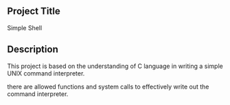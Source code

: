 ## Project Title

Simple Shell

## Description

This project is based on the understanding of C language in writing a simple UNIX command interpreter.

there are allowed functions and system calls to effectively write out the command interpreter.

